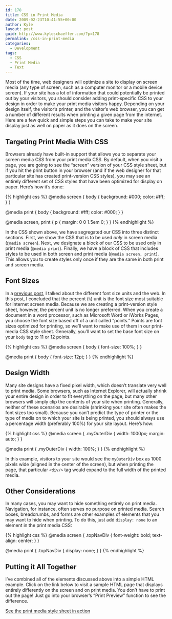 ```yaml
---
id: 178
title: CSS in Print Media
date: 2009-02-23T10:41:55+00:00
author: Kyle
layout: post
guid: http://www.kyleschaeffer.com/?p=178
permalink: /css-in-print-media
categories:
  - Development
tags:
  - CSS
  - Print Media
  - Text
---
```

Most of the time, web designers will optimize a site to display on screen media (any type of screen, such as a computer monitor or a mobile device screen). If your site has a lot of information that could potentially be printed out by your visitors, you should consider adding print-specific CSS to your design in order to make your print media visitors happy. Depending on your design itself, the visitor’s printer, and the visitor’s web browser, you can get a number of different results when printing a given page from the internet. Here are a few quick and simple steps you can take to make your site display just as well on paper as it does on the screen.

## Targeting Print Media With CSS

Browsers already have built-in support that allows you to separate your screen media CSS from your print media CSS. By default, when you visit a page, you are going to see the “screen” version of your CSS style sheet, but if you hit the print button in your browser (and if the web designer for that particular site has created print-version CSS styles), you may see an entirely different set of CSS styles that have been optimized for display on paper. Here’s how it’s done:

{% highlight css %}
@media screen {
  body {
    background: #000;
    color: #fff;
  }
}

@media print {
  body {
    background: #fff;
    color: #000;
  }
}

@media screen, print {
  p {
    margin: 0 0 1.5em 0;
  }
}
{% endhighlight %}

In the CSS shown above, we have segregated our CSS into three distinct sections. First, we show the CSS that is to be used _only_ in screen media (`@media screen`). Next, we designate a block of our CSS to be used only in print media (`@media print`). Finally, we have a block of CSS that includes styles to be used in both screen and print media (`@media screen, print`). This allows you to create styles only once if they are the same in both print and screen media.

## Font Sizes

In a [previous post](/css-font-size-em-vs-px-vs-pt-vs-percent), I talked about the different font size units and the web. In this post, I concluded that the percent (`%`) unit is the font size most suitable for internet screen media. Because we are creating a print-version style sheet, however, the percent unit is no longer preferred. When you create a document in a word processor, such as Microsoft Word or iWorks Pages, you choose the font size based off of a unit called “points.” Points are font sizes optimized for printing, so we’ll want to make use of them in our print-media CSS style sheet. Generally, you’ll want to set the base font size on your `body` tag to 11 or 12 points.

{% highlight css %}
@media screen {
  body {
    font-size: 100%;
  }
}

@media print {
  body {
    font-size: 12pt;
  }
}
{% endhighlight %}

## Design Width

Many site designs have a fixed pixel width, which doesn’t translate very well to print media. Some browsers, such as Internet Explorer, will actually shrink your entire design in order to fit everything on the page, but many other browsers will simply clip the contents of your site when printing. Generally, neither of these scenarios are desirable (shrinking your site often makes the font sizes too small). Because you can’t predict the type of printer or the type of media on to which your site is being printed, you should always use a percentage width (preferably 100%) for your site layout. Here’s how:

{% highlight css %}
@media screen {
  .myOuterDiv {
    width: 1000px;
    margin: auto;
  }
}

@media print {
  .myOuterDiv {
    width: 100%;
  }
}
{% endhighlight %}

In this example, visitors to your site would see the `myOuterDiv` box as 1000 pixels wide (aligned in the center of the screen), but when printing the page, that particular `<div/>` tag would expand to the full width of the printed media.

## Other Considerations

In many cases, you may want to hide something entirely on print media. Navigation, for instance, often serves no purpose on printed media. Search boxes, breadcrumbs, and forms are other examples of elements that you may want to hide when printing. To do this, just add `display: none` to an element in the print media CSS:

{% highlight css %}
@media screen {
  .topNavDiv {
    font-weight: bold;
    text-align: center;
  }
}

@media print {
  .topNavDiv {
    display: none;
  }
}
{% endhighlight %}

## Putting it All Together

I’ve combined all of the elements discussed above into a simple HTML example. Click on the link below to visit a sample HTML page that displays entirely differently on the screen and on print media. You don’t have to print out the page! Just go into your browser’s “Print Preview” function to see the difference.

[See the print media style sheet in action](/printmedia)
